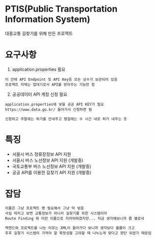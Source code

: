 # PTIS(Public Transportation Information System)
대중교통 길찾기를 위해 만든 프로젝트

# 요구사항
1. application.properties 필요
```
이 안에 API Endpoint 및 API Key등 모든 상수가 보관되어 있음
프로젝트 자체는 껍데기로서 API를 받아주는 기능만 함
```
2. 공공데이터 API 계정 신청 필요
```
application.properties에 넣을 공공 API KEY가 필요
https://www.data.go.kr/ 들어가서 신청하면 됨

신청하고 주말에는 허가를 안내주고 평일에는 수 시간 내로 허가 내주는 듯
```

# 특징
* 서울시 버스 정류장정보 API 지원
* 서울시 버스 노선정보 API 지원 (개발중)
* 국토교통부 버스 노선정보 API 지원 (개발중)
* 공공 API를 이용한 길찾기 API 지원 (개발중)

# 잡담
```
이름은 그냥 프로젝트 명 필요해서 그냥 막 넣음
사실 따지고 보면 교통정보가 아니라 길찾기를 위한 시스템이라
Route Finding 뭐 이런 이름으로 지어야하겠지만... 지금 생각해보니까 쫌 별로네

백엔드와 프로젝트를 나눈 이유는 XML이 들어가다 보니까 생각보다 볼륨이 크고
추후 길찾기 시스템이 가져야 할 확장성을 고려할 때 나누는게 맞다고 판단 되었기 때문임
```